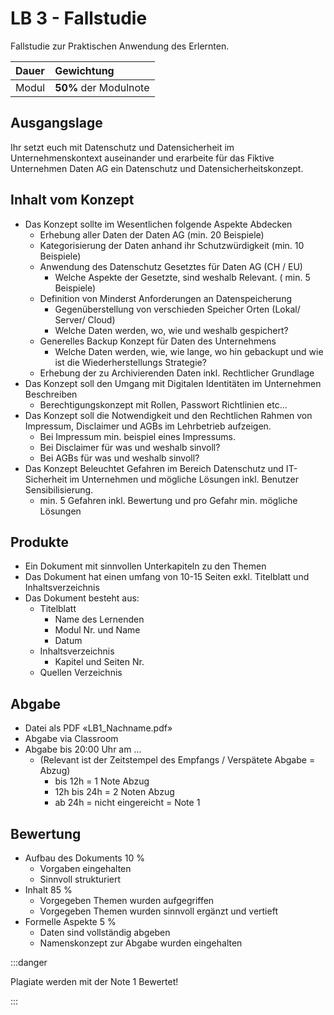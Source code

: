 # LB 3 - Fallstudie

Fallstudie zur Praktischen Anwendung des Erlernten.

| **Dauer**  | **Gewichtung**        |
| :--------- | :-------------------- |
| Modul | **50%** der Modulnote |

## Ausgangslage

Ihr setzt euch mit Datenschutz und Datensicherheit im Unternehmenskontext auseinander und erarbeite für das Fiktive Unternehmen Daten AG ein Datenschutz und Datensicherheitskonzept.

## Inhalt vom Konzept

-	Das Konzept sollte im Wesentlichen folgende Aspekte Abdecken
    -	Erhebung aller Daten der Daten AG (min. 20 Beispiele)
    -   Kategorisierung der Daten anhand ihr Schutzwürdigkeit (min. 10 Beispiele)
    - Anwendung des Datenschutz Gesetztes für Daten AG (CH / EU)
        - Welche Aspekte der Gesetzte, sind weshalb Relevant. ( min. 5 Beispiele)
    - Definition von Minderst Anforderungen an Datenspeicherung
        - Gegenüberstellung von verschieden Speicher Orten (Lokal/ Server/ Cloud)
        - Welche Daten werden, wo, wie und weshalb gespichert?
    - Generelles Backup Konzept für Daten des Unternehmens
        - Welche Daten werden, wie, wie lange, wo hin gebackupt und wie ist die Wiederherstellungs Strategie?
    - Erhebung der zu Archivierenden Daten inkl. Rechtlicher Grundlage
-	Das Konzept soll den Umgang mit Digitalen Identitäten im Unternehmen Beschreiben
    - Berechtigungskonzept mit Rollen, Passwort Richtlinien etc...
-	Das Konzept soll die Notwendigkeit und den Rechtlichen Rahmen von Impressum, Disclaimer und AGBs im Lehrbetrieb aufzeigen.
    - Bei Impressum min. beispiel eines Impressums.
    - Bei Disclaimer für was und weshalb sinvoll?
    - Bei AGBs für was und weshalb sinvoll?
-	Das Konzept Beleuchtet Gefahren im Bereich Datenschutz und IT-Sicherheit im Unternehmen und mögliche Lösungen inkl. Benutzer Sensibilisierung.
    - min. 5 Gefahren inkl. Bewertung und pro Gefahr min. mögliche Lösungen 

## Produkte

-	Ein Dokument mit sinnvollen Unterkapiteln zu den Themen
-	Das Dokument hat einen umfang von 10-15 Seiten exkl. Titelblatt und Inhaltsverzeichnis
-	Das Dokument besteht aus:
    -	Titelblatt
        - Name des Lernenden
        - Modul Nr. und Name
        - Datum
    - Inhaltsverzeichnis
        - Kapitel und Seiten Nr.
    - Quellen Verzeichnis

## Abgabe

-	Datei als PDF «LB1_Nachname.pdf»
-	Abgabe via Classroom
-	Abgabe bis 20:00 Uhr am …
    - (Relevant ist der Zeitstempel des Empfangs / Verspätete Abgabe = Abzug)
        - bis 12h = 1 Note Abzug
        -	12h bis 24h = 2 Noten Abzug
        -	ab 24h = nicht eingereicht = Note 1

## Bewertung

- Aufbau des Dokuments 10 %
    - Vorgaben eingehalten
    - Sinnvoll strukturiert
- Inhalt 85 %
    - Vorgegeben Themen wurden aufgegriffen
    - Vorgegeben Themen wurden sinnvoll ergänzt und vertieft
- Formelle Aspekte 5 %
    - Daten sind vollständig abgeben
    - Namenskonzept zur Abgabe wurden eingehalten

:::danger

Plagiate werden mit der Note 1 Bewertet!

:::
